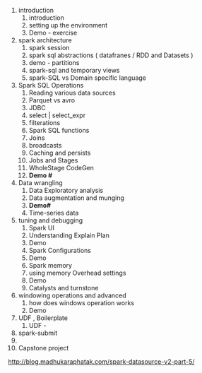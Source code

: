 



1. introduction
   1. introduction
   2. setting up the environment
   3. Demo - exercise
2. spark architecture
   1. spark  session 
   2. spark sql abstractions ( datafranes / RDD and Datasets )
   3. demo - partitions
   4. spark-sql  and temporary views
   5. spark-SQL vs Domain specific language
3. Spark SQL Operations
   1. Reading various data sources
   2. Parquet vs avro
   3. JDBC
   4. select | select_expr
   5. filterations
   6. Spark SQL functions
   7. Joins 
   8. broadcasts 
   9. Caching and persists
   10. Jobs and Stages
   11. WholeStage CodeGen
   12. **Demo #** 
4. Data wrangling 
   1. Data Exploratory analysis
   2. Data augmentation and munging
   3. **Demo#**
   4. Time-series data
5. tuning and debugging
   1. Spark UI
   2. Understanding Explain Plan 
   3. Demo
   4. Spark Configurations
   5. Demo
   6. Spark memory 
   7. using memory Overhead settings
   8. Demo
   9. Catalysts and turnstone
6. windowing operations and advanced
   1. how does windows operation works
   2. Demo
7. UDF , Boilerplate
   1. UDF - 
8. spark-submit
9. 
10. Capstone project

http://blog.madhukaraphatak.com/spark-datasource-v2-part-5/

